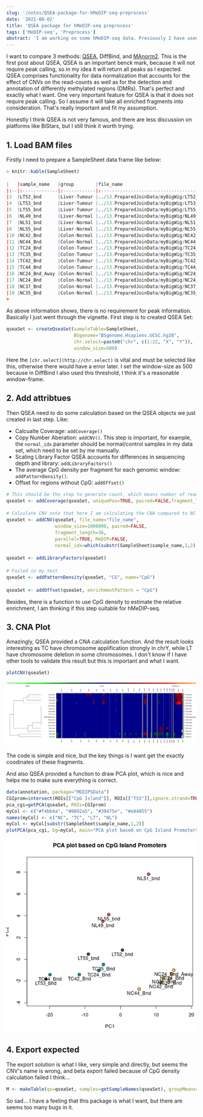 ```yaml
---
slug: '/notes/QSEA-package-for-hMeDIP-seq-preprocess'
date: '2021-08-02'
title: 'QSEA package for hMeDIP-seq preprocess'
tags: ['MeDIP-seq', 'Preprocess']
abstract: 'I am working on some hMeDIP-seq data. Previously I have used MACS2 + DiffBind pipeline, but eventually I got some un-expected results. I think the reason could be filtering of peaks during the preprocessing stage. So I found QSEA R package, who reads BAM files for analysis.'
---
```


I want to compare 3 methods: [QSEA](http://bioconductor.org/packages/release/bioc/html/qsea.html), DiffBind, and [MAnorm2](https://github.com/tushiqi/MAnorm2). This is the first post about QSEA, QSEA is an important benck mark, because it will not require peak calling, so in my idea it will return all peaks as I expected. QSEA comprises functionality for data normalization that accounts for the effect of CNVs on the read-counts as well as for the detection and annotation of differently methylated regions (DMRs). That's perfect and exactly what I want. One very important feature for QSEA is that it does not require peak calling. So I assume it will take all enriched fragments into consideration. That's really important and fit my assumption.

Honestly I think QSEA is not very famous, and there are less discussion on platforms like BiStars, but I still think it worth trying. 

## 1. Load BAM files

Firstly I need to prepare a SampleSheet data frame like below:

```r
> knitr::kable(SampleSheet)

|   |sample_name   |group        |file_name                                                              |input_files                                                       |
|:--|:-------------|:------------|:----------------------------------------------------------------------|:-----------------------------------------------------------------|
|3  |LT52_bnd      |Liver-Tumour |../13.PreparedJoinData/myBigWig/LT52_bnd.grey_filtered.sorted.bam      |../13.PreparedJoinData/myBigWig/LT52_Inp.grey_filtered.sorted.bam |
|4  |LT53_bnd      |Liver-Tumour |../13.PreparedJoinData/myBigWig/LT53_bnd.grey_filtered.sorted.bam      |../13.PreparedJoinData/myBigWig/LT53_Inp.grey_filtered.sorted.bam |
|5  |LT55_bnd      |Liver-Tumour |../13.PreparedJoinData/myBigWig/LT55_bnd.grey_filtered.sorted.bam      |../13.PreparedJoinData/myBigWig/LT55_Inp.grey_filtered.sorted.bam |
|6  |NL49_bnd      |Liver-Normal |../13.PreparedJoinData/myBigWig/NL49_bnd.grey_filtered.sorted.bam      |../13.PreparedJoinData/myBigWig/NC24_Inp.grey_filtered.sorted.bam |
|7  |NL51_bnd      |Liver-Normal |../13.PreparedJoinData/myBigWig/NL51_bnd.grey_filtered.sorted.bam      |../13.PreparedJoinData/myBigWig/NC24_Inp.grey_filtered.sorted.bam |
|8  |NL55_bnd      |Liver-Normal |../13.PreparedJoinData/myBigWig/NL55_bnd.grey_filtered.sorted.bam      |../13.PreparedJoinData/myBigWig/NC24_Inp.grey_filtered.sorted.bam |
|10 |NC42_Bnd      |Colon-Normal |../13.PreparedJoinData/myBigWig/NC42_Bnd.grey_filtered.sorted.bam      |../13.PreparedJoinData/myBigWig/NC24_Inp.grey_filtered.sorted.bam |
|11 |NC44_Bnd      |Colon-Normal |../13.PreparedJoinData/myBigWig/NC44_Bnd.grey_filtered.sorted.bam      |../13.PreparedJoinData/myBigWig/NC24_Inp.grey_filtered.sorted.bam |
|12 |TC24_Bnd      |Colon-Tumour |../13.PreparedJoinData/myBigWig/TC24_Bnd.grey_filtered.sorted.bam      |../13.PreparedJoinData/myBigWig/TC35_Inp.grey_filtered.sorted.bam |
|13 |TC35_Bnd      |Colon-Tumour |../13.PreparedJoinData/myBigWig/TC35_Bnd.grey_filtered.sorted.bam      |../13.PreparedJoinData/myBigWig/TC35_Inp.grey_filtered.sorted.bam |
|14 |TC42_Bnd      |Colon-Tumour |../13.PreparedJoinData/myBigWig/TC42_Bnd.grey_filtered.sorted.bam      |../13.PreparedJoinData/myBigWig/TC42_Inp.grey_filtered.sorted.bam |
|15 |TC44_Bnd      |Colon-Tumour |../13.PreparedJoinData/myBigWig/TC44_Bnd.grey_filtered.sorted.bam      |../13.PreparedJoinData/myBigWig/TC42_Inp.grey_filtered.sorted.bam |
|16 |NC24_Bnd_Away |Colon-Normal |../13.PreparedJoinData/myBigWig/NC24_Bnd_Away.grey_filtered.sorted.bam |../13.PreparedJoinData/myBigWig/NC24_Inp.grey_filtered.sorted.bam |
|17 |NC24_Bnd      |Colon-Normal |../13.PreparedJoinData/myBigWig/NC24_Bnd.grey_filtered.sorted.bam      |../13.PreparedJoinData/myBigWig/NC24_Inp.grey_filtered.sorted.bam |
|18 |NC37_Bnd      |Colon-Normal |../13.PreparedJoinData/myBigWig/NC37_Bnd.grey_filtered.sorted.bam      |../13.PreparedJoinData/myBigWig/NC24_Inp.grey_filtered.sorted.bam |
|19 |NC35_Bnd      |Colon-Normal |../13.PreparedJoinData/myBigWig/NC35_Bnd.grey_filtered.sorted.bam      |../13.PreparedJoinData/myBigWig/NC35_Inp.grey_filtered.sorted.bam |
>
```

As above information shows, there is no requirement for peak information. Basically I just went through the vignette. First step is to created QSEA Set:

```r
qseaSet <- createQseaSet(sampleTable=SampleSheet,
                         BSgenome="BSgenome.Hsapiens.UCSC.hg38",
                         chr.select=paste0("chr", c(1:22, "X", "Y")),
                         window_size=500)
```

Here the `[chr.select](http://chr.select)` is vital and must be selected like this, otherwise there would have a error later. I set the window-size as 500 because in DiffBind I also used this threshold, I think it's a reasonable window-frame.

## 2. Add attribtues

Then QSEA need to do some calculation based on the QSEA objects we just created in last step. Like:

- Calcualte Coverage: `addCoverage()`
- Copy Number Aberation: `addCNV()`. This step is important, for example, the `normal_idx` parameter should be normal/control samples in my data set, which need to be set by me manually.
- Scaling Library Factor QSEA accounts for differences in sequencing depth and library: `addLibraryFactors()`
- The average CpG density per fragment for each genomic window: `addPatternDensity()`.
- Offset for regions without CpG: `addOffset()`

```r
# This should be the step to generate count, which means number of reads mapped on one window.
qseaSet <- addCoverage(qseaSet, uniquePos=TRUE, paired=FALSE,fragment_length=36, parallel=TRUE)

# Calculate CNV note that here I am calculating the CNA compared to NC.
qseaSet <- addCNV(qseaSet, file_name="file_name",
                  window_size=1000000, paired=FALSE,
                  fragment_length=36,
                  parallel=TRUE, MeDIP=FALSE,
                  normal_idx=which(substr(SampleSheet$sample_name,1,2) == "NC"))

qseaSet <- addLibraryFactors(qseaSet)

# Failed in my test
qseaSet <- addPatternDensity(qseaSet, "CG", name="CpG")

qseaSet <- addOffset(qseaSet, enrichmentPattern = "CpG")
```

Besides, there is a function to use CpG density to estimate the relative enrichment, I am thinking if this step suitable for hMeDIP-seq.

## 3. CNA Plot

Amazingly, QSEA provided a CNA calculation function. And the result looks interesting as TC have chromosome applification strongly in chrY, while LT have chromosome deletion in some chromosomes. I don't know if I have other tools to validate this result but this is important and what I want.

```r
plotCNV(qseaSet)
```

![CNV](figure1.png)

The code is simple and nice, but the key things is I want get the exactly coodinates of these fragments.

And also QSEA provided a function to draw PCA plot, which is nice and helps me to make sure everything is correct.

```r
data(annotation, package="MEDIPSData")
CGIprom=intersect(ROIs[["CpG Island"]], ROIs[["TSS"]],ignore.strand=TRUE)
pca_cgi=getPCA(qseaSet, ROIs=CGIprom)
myCol <- c("#f4bb4a", "#0892a5", "#30475e", "#e84855")
names(myCol) <- c("NC", "TC", "LT", "NL")
myCol <- myCol[substr(SampleSheet$sample_name,1,2)]
plotPCA(pca_cgi, bg=myCol, main="PCA plot based on CpG Island Promoters")
```

![PCA](figure2.png)

## 4. Export expected

The export solution is what I like, very simple and directly, but seems the CNV's name is wrong, and beta export failed because of CpG density calculation failed I think...

```r
M <- makeTable(qs=qseaSet, samples=getSampleNames(qseaSet), groupMeans=getSampleGroups(qseaSet), CNV=TRUE, norm_method=c("counts", "nrpm"))
```

So sad... I have a feeling that this package is what I want, but there are seems too many bugs in it.